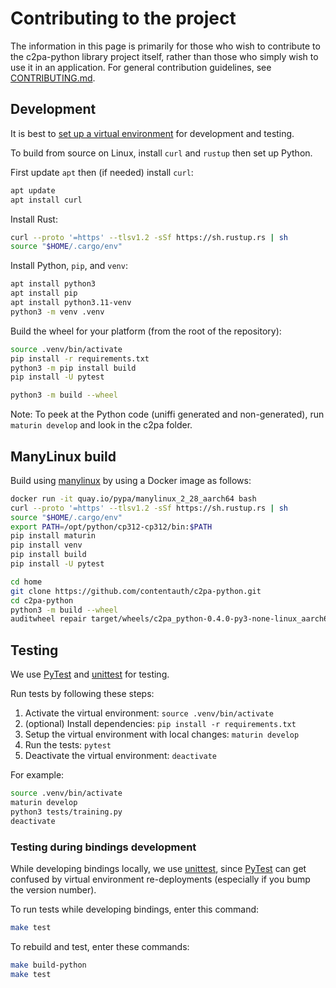 # Contributing to the project 

The information in this page is primarily for those who wish to contribute to the c2pa-python library project itself, rather than those who simply wish to use it in an application.  For general contribution guidelines, see [CONTRIBUTING.md](../CONTRIBUTING.md).

## Development

It is best to [set up a virtual environment](https://virtualenv.pypa.io/en/latest/installation.html) for development and testing.

To build from source on Linux, install `curl` and `rustup` then set up Python.

First update `apt` then (if needed) install `curl`:

```bash
apt update
apt install curl
```

Install Rust:

```bash
curl --proto '=https' --tlsv1.2 -sSf https://sh.rustup.rs | sh
source "$HOME/.cargo/env"
```

Install Python, `pip`, and `venv`:

```bash
apt install python3
apt install pip
apt install python3.11-venv
python3 -m venv .venv
```

Build the wheel for your platform (from the root of the repository):

```bash
source .venv/bin/activate
pip install -r requirements.txt
python3 -m pip install build
pip install -U pytest

python3 -m build --wheel
```

Note: To peek at the Python code (uniffi generated and non-generated), run `maturin develop` and look in the c2pa folder.

## ManyLinux build

Build using [manylinux](https://github.com/pypa/manylinux) by using a Docker image as follows:

```bash
docker run -it quay.io/pypa/manylinux_2_28_aarch64 bash
curl --proto '=https' --tlsv1.2 -sSf https://sh.rustup.rs | sh
source "$HOME/.cargo/env"
export PATH=/opt/python/cp312-cp312/bin:$PATH
pip install maturin
pip install venv
pip install build
pip install -U pytest

cd home
git clone https://github.com/contentauth/c2pa-python.git
cd c2pa-python
python3 -m build --wheel
auditwheel repair target/wheels/c2pa_python-0.4.0-py3-none-linux_aarch64.whl
```

## Testing

We use [PyTest](https://docs.pytest.org/) and [unittest](https://docs.python.org/3/library/unittest.html) for testing.

Run tests by following these steps:

1. Activate the virtual environment: `source .venv/bin/activate`
2. (optional) Install dependencies: `pip install -r requirements.txt`
3. Setup the virtual environment with local changes: `maturin develop`
4. Run the tests: `pytest`
5. Deactivate the virtual environment: `deactivate`

For example:

```bash
source .venv/bin/activate
maturin develop
python3 tests/training.py
deactivate
```

### Testing during bindings development

While developing bindings locally, we use [unittest](https://docs.python.org/3/library/unittest.html), since [PyTest](https://docs.pytest.org/) can get confused by virtual environment re-deployments (especially if you bump the version number).

To run tests while developing bindings, enter this command:

```sh
make test
```

To rebuild and test, enter these commands:

```sh
make build-python
make test
```


